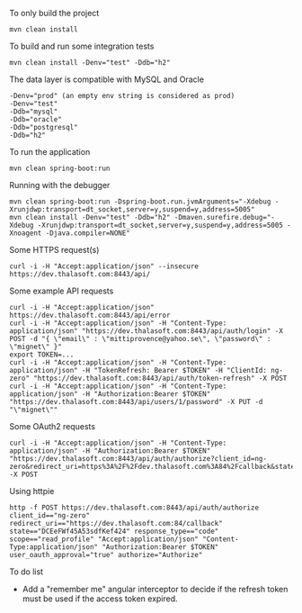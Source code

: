 To only build the project
```
mvn clean install
```

To build and run some integration tests
```
mvn clean install -Denv="test" -Ddb="h2"
```

The data layer is compatible with MySQL and Oracle
```
-Denv="prod" (an empty env string is considered as prod)
-Denv="test"
-Ddb="mysql"
-Ddb="oracle"
-Ddb="postgresql"
-Ddb="h2"
```

To run the application
```
mvn clean spring-boot:run
```

Running with the debugger
```
mvn clean spring-boot:run -Dspring-boot.run.jvmArguments="-Xdebug -Xrunjdwp:transport=dt_socket,server=y,suspend=y,address=5005"
mvn clean install -Denv="test" -Ddb="h2" -Dmaven.surefire.debug="-Xdebug -Xrunjdwp:transport=dt_socket,server=y,suspend=y,address=5005 -Xnoagent -Djava.compiler=NONE"
```

Some HTTPS request(s)
```
curl -i -H "Accept:application/json" --insecure https://dev.thalasoft.com:8443/api/
```

Some example API requests
```
curl -i -H "Accept:application/json" https://dev.thalasoft.com:8443/api/error
curl -i -H "Accept:application/json" -H "Content-Type: application/json" "https://dev.thalasoft.com:8443/api/auth/login" -X POST -d "{ \"email\" : \"mittiprovence@yahoo.se\", \"password\" : \"mignet\" }"
export TOKEN=...
curl -i -H "Accept:application/json" -H "Content-Type: application/json" -H "TokenRefresh: Bearer $TOKEN" -H "ClientId: ng-zero" "https://dev.thalasoft.com:8443/api/auth/token-refresh" -X POST
curl -i -H "Accept:application/json" -H "Content-Type: application/json" -H "Authorization:Bearer $TOKEN" "https://dev.thalasoft.com:8443/api/users/1/password" -X PUT -d "\"mignet\""
```

Some OAuth2 requests
```
curl -i -H "Accept:application/json" -H "Content-Type: application/json" -H "Authorization:Bearer $TOKEN" "https://dev.thalasoft.com:8443/api/auth/authorize?client_id=ng-zero&redirect_uri=https%3A%2F%2Fdev.thalasoft.com%3A84%2Fcallback&state=DCEeFWf45A53sdfKef424&response_type=code&scope=read_profile" -X POST
```
Using httpie
```
http -f POST https://dev.thalasoft.com:8443/api/auth/authorize client_id=="ng-zero" redirect_uri=="https://dev.thalasoft.com:84/callback" state=="DCEeFWf45A53sdfKef424" response_type=="code" scope=="read_profile" "Accept:application/json" "Content-Type:application/json" "Authorization:Bearer $TOKEN" user_oauth_approval="true" authorize="Authorize"
```

To do list
- Add a "remember me" angular interceptor to decide if the refresh token must be used if the access token expired.
